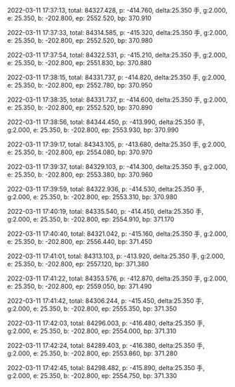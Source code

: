 2022-03-11 17:37:13, total: 84327.428, p: -414.760, delta:25.350 手, g:2.000, e: 25.350, b: -202.800, ep: 2552.520, bp: 370.910

2022-03-11 17:37:33, total: 84314.585, p: -415.320, delta:25.350 手, g:2.000, e: 25.350, b: -202.800, ep: 2552.520, bp: 370.980

2022-03-11 17:37:54, total: 84322.531, p: -415.210, delta:25.350 手, g:2.000, e: 25.350, b: -202.800, ep: 2551.830, bp: 370.880

2022-03-11 17:38:15, total: 84331.737, p: -414.820, delta:25.350 手, g:2.000, e: 25.350, b: -202.800, ep: 2552.780, bp: 370.950

2022-03-11 17:38:35, total: 84331.737, p: -414.600, delta:25.350 手, g:2.000, e: 25.350, b: -202.800, ep: 2552.520, bp: 370.890

2022-03-11 17:38:56, total: 84344.450, p: -413.990, delta:25.350 手, g:2.000, e: 25.350, b: -202.800, ep: 2553.930, bp: 370.990

2022-03-11 17:39:17, total: 84343.105, p: -413.680, delta:25.350 手, g:2.000, e: 25.350, b: -202.800, ep: 2554.080, bp: 370.970

2022-03-11 17:39:37, total: 84329.103, p: -414.300, delta:25.350 手, g:2.000, e: 25.350, b: -202.800, ep: 2553.380, bp: 370.960

2022-03-11 17:39:59, total: 84322.936, p: -414.530, delta:25.350 手, g:2.000, e: 25.350, b: -202.800, ep: 2553.310, bp: 370.980

2022-03-11 17:40:19, total: 84335.540, p: -414.450, delta:25.350 手, g:2.000, e: 25.350, b: -202.800, ep: 2554.910, bp: 371.170

2022-03-11 17:40:40, total: 84321.042, p: -415.160, delta:25.350 手, g:2.000, e: 25.350, b: -202.800, ep: 2556.440, bp: 371.450

2022-03-11 17:41:01, total: 84313.103, p: -413.920, delta:25.350 手, g:2.000, e: 25.350, b: -202.800, ep: 2557.120, bp: 371.380

2022-03-11 17:41:22, total: 84353.576, p: -412.870, delta:25.350 手, g:2.000, e: 25.350, b: -202.800, ep: 2559.050, bp: 371.490

2022-03-11 17:41:42, total: 84306.244, p: -415.450, delta:25.350 手, g:2.000, e: 25.350, b: -202.800, ep: 2555.350, bp: 371.350

2022-03-11 17:42:03, total: 84296.003, p: -416.480, delta:25.350 手, g:2.000, e: 25.350, b: -202.800, ep: 2554.000, bp: 371.310

2022-03-11 17:42:24, total: 84289.403, p: -416.380, delta:25.350 手, g:2.000, e: 25.350, b: -202.800, ep: 2553.860, bp: 371.280

2022-03-11 17:42:45, total: 84298.482, p: -415.890, delta:25.350 手, g:2.000, e: 25.350, b: -202.800, ep: 2554.750, bp: 371.330